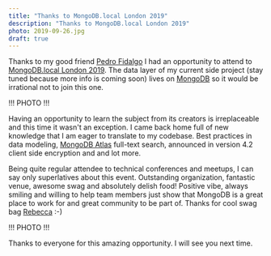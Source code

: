 ```yaml
---
title: "Thanks to MongoDB.local London 2019"
description: "Thanks to MongoDB.local London 2019"
photo: 2019-09-26.jpg
draft: true
---
```


Thanks to my good friend [Pedro Fidalgo](https://www.instagram.com/fidalgodev/) I had an opportunity to attend to [MongoDB.local London 2019](https://www.mongodb.com/local/london). The data layer of my current side project (stay tuned because more info is coming soon) lives on [MongoDB](https://www.mongodb.com) so it would be irrational not to join this one.

!!! PHOTO !!!

Having an opportunity to learn the subject from its creators is irreplaceable and this time it wasn't an exception. I came back home full of new knowledge that I am eager to translate to my codebase. Best practices in data modeling, [MongoDB Atlas](https://www.mongodb.com/cloud/atlas) full-text search, announced in version 4.2 client side encryption and and lot more. 

Being quite regular attendee to technical conferences and meetups, I can say only superlatives about this event. Outstanding organization, fantastic venue, awesome swag and absolutely delish food! Positive vibe, always smiling and willing to help team members just show that MongoDB is a great place to work for and great community to be part of. Thanks for cool swag bag [Rebecca](https://twitter.com/BeckFastAtTiffs) :-)

!!! PHOTO !!!

Thanks to everyone for this amazing opportunity. I will see you next time.
